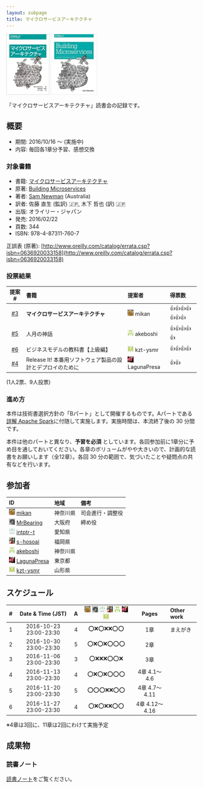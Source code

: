 ```yaml
---
layout: subpage
title: マイクロサービスアーキテクチャ
---
```


[![マイクロサービスアーキテクチャ](/images/cover-microservices.jpg)](https://www.oreilly.co.jp/books/9784873117607/)
[![Building Microservices](/images/cover-microservices-en.jpg)](http://shop.oreilly.com/product/0636920033158.do)

「マイクロサービスアーキテクチャ」読書会の記録です。

## 概要

* 期間: 2016/10/16 ～ (実施中)
* 内容: 毎回各1章分予習、感想交換

### 対象書籍

* 書籍: [マイクロサービスアーキテクチャ](https://www.oreilly.co.jp/books/9784873117607/)
* 原著: [Building Microservices](http://shop.oreilly.com/product/0636920033158.do)
* 著者: [Sam Newman](https://www.thoughtworks.com/profiles/sam-newman) (Australia)
* 訳者: 佐藤 直生 (監訳) :jp:, 木下 哲也 (訳) :jp:
* 出版: オライリー・ジャパン
* 発売: 2016/02/22
* 頁数: 344
* ISBN: 978-4-87311-760-7

正誤表 (原著): [http://www.oreilly.com/catalog/errata.csp?isbn=0636920033158](http://www.oreilly.com/catalog/errata.csp?isbn=0636920033158)

### 投票結果

| 提案 #                                                | 書籍                                            | 提案者                                            | 得票数                      |
|:-----------------------------------------------------:|:------------------------------------------------|:--------------------------------------------------|:---------------------------|
| [#3](https://github.com/aosn/aosn.github.io/issues/3) | **マイクロサービスアーキテクチャ**                       | ![](/images/users/mikan_16.png) mikan             |:+1::+1::+1::+1::+1::+1::+1:|
| [#5](https://github.com/aosn/aosn.github.io/issues/5) | 人月の神話                                       | ![](/images/users/akeboshi_16.png) akeboshi       |:+1::+1::+1::+1::+1:        |
| [#6](https://github.com/aosn/aosn.github.io/issues/6) | ビジネスモデルの教科書【上級編】                       | ![](/images/users/kzt-ysmr_16.png) kzt-ysmr       |:+1::+1::+1::+1:            |
| [#4](https://github.com/aosn/aosn.github.io/issues/4) | Release It! 本番用ソフトウェア製品の設計とデプロイのために | ![](/images/users/LagunaPresa_16.png) LagunaPresa |:+1::+1:                    |

(1人2票、9人投票)

### 進め方

本件は技術書選択方針の「Bパート」として開催するものです。Aパートである[詳解 Apache Spark](../7-spark)に付随して実施します。実施時間は、本流終了後の 30 分間です。

本件は他のパートと異なり、**予習を必須** としています。各回参加前に1章分に予め目を通しておいてください。各章のボリュームがやや大きいので、計画的な読書をお願いします（全12章）。各回 30 分の範囲で、気づいたことや疑問点の共有などを行います。

## 参加者

| ID                                                                                     | 地域     | 備考           |
|:---------------------------------------------------------------------------------------|:---------|:---------------|
| ![](/images/users/mikan_16.png) [mikan](https://github.com/mikan)                      | 神奈川県 | 司会進行・調整役 |
| ![](/images/users/MrBearing_16.png) [MrBearing](https://github.com/MrBearing)          | 大阪府   | 締め役          |
| ![](/images/users/intptr-t_16.png) [intptr-t](https://github.com/intptr-t)             | 愛知県   | 　              |
| ![](/images/users/s-hosoai_16.png) [s-hosoai](https://github.com/s-hosoai)             | 福岡県   |                |
| ![](/images/users/akeboshi_16.png) [akeboshi](https://github.com/akeboshi)             | 神奈川県 |                |
| ![](/images/users/LagunaPresa_16.png) [LagunaPresa](https://github.com/LagunaPresa)    | 東京都   | 　              |
| ![](/images/users/kzt-ysmr_16.png) [kzt-ysmr](https://github.com/kzt-ysmr)             | 山形県   | 　              |

## スケジュール

| # | Date & Time (JST) | A | ![](/images/users/mikan_16.png) ![](/images/users/MrBearing_16.png) ![](/images/users/intptr-t_16.png) ![](/images/users/s-hosoai_16.png) ![](/images/users/akeboshi_16.png) ![](/images/users/LagunaPresa_16.png) ![](/images/users/kzt-ysmr_16.png) | Pages | Other work |
|---:|:----------------------:|:-:|:---------------------:|:--------------:|:-----------------------|
|  1 | 2016-10-23 23:00-23:30 | 4 | :o::x::o::x::x::o::o: | 1章            | まえがき                |
|  2 | 2016-10-30 23:00-23:30 | 5 | :o::x::o::x::o::o::o: | 2章            |                        |
|  3 | 2016-11-06 23:00-23:30 | 3 | :o::x::x::x::o::o::x: | 3章            |                        |
|  4 | 2016-11-13 23:00-23:30 | 4 | :o::x::o::x::o::o::o: | 4章 4.1～4.6   |                        |
|  5 | 2016-11-20 23:00-23:30 | 5 | :o::o::o::x::x::o::o: | 4章 4.7～4.11  |                        |
|  6 | 2016-11-27 23:00-23:30 | 4 | :o::x::o::x::x::o::o: | 4章 4.12～4.16 |                        |

※4章は3回に、11章は2回にわけて実施予定

## 成果物

### 読書ノート

[読書ノート](/note/8-microservices)をご覧ください。
